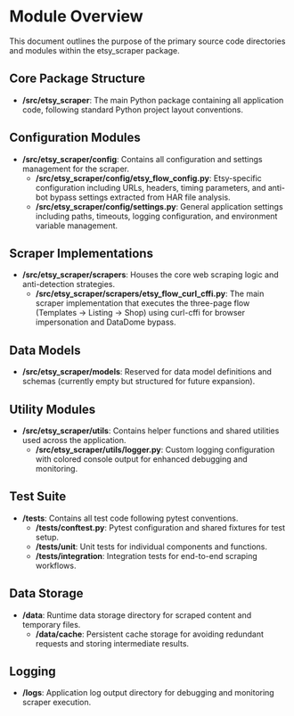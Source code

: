 # Module Overview

This document outlines the purpose of the primary source code directories and modules within the etsy_scraper package.

## Core Package Structure

- **/src/etsy_scraper**: The main Python package containing all application code, following standard Python project layout conventions.

## Configuration Modules

- **/src/etsy_scraper/config**: Contains all configuration and settings management for the scraper.
  - **/src/etsy_scraper/config/etsy_flow_config.py**: Etsy-specific configuration including URLs, headers, timing parameters, and anti-bot bypass settings extracted from HAR file analysis.
  - **/src/etsy_scraper/config/settings.py**: General application settings including paths, timeouts, logging configuration, and environment variable management.

## Scraper Implementations

- **/src/etsy_scraper/scrapers**: Houses the core web scraping logic and anti-detection strategies.
  - **/src/etsy_scraper/scrapers/etsy_flow_curl_cffi.py**: The main scraper implementation that executes the three-page flow (Templates → Listing → Shop) using curl-cffi for browser impersonation and DataDome bypass.

## Data Models

- **/src/etsy_scraper/models**: Reserved for data model definitions and schemas (currently empty but structured for future expansion).

## Utility Modules

- **/src/etsy_scraper/utils**: Contains helper functions and shared utilities used across the application.
  - **/src/etsy_scraper/utils/logger.py**: Custom logging configuration with colored console output for enhanced debugging and monitoring.

## Test Suite

- **/tests**: Contains all test code following pytest conventions.
  - **/tests/conftest.py**: Pytest configuration and shared fixtures for test setup.
  - **/tests/unit**: Unit tests for individual components and functions.
  - **/tests/integration**: Integration tests for end-to-end scraping workflows.

## Data Storage

- **/data**: Runtime data storage directory for scraped content and temporary files.
  - **/data/cache**: Persistent cache storage for avoiding redundant requests and storing intermediate results.

## Logging

- **/logs**: Application log output directory for debugging and monitoring scraper execution.